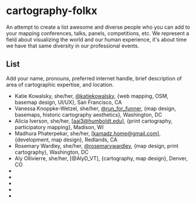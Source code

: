 # cartography-folkx
An attempt to create a list awesome and diverse people who you can add to your mapping conferences, talks, panels, competitions, etc. We represent a field about visualizing the world and our human experience, it's about time we have that same diversity in our professional events.

## List 
Add your name, pronouns, preferred internet handle, brief description of area of cartographic expertise, and location.

- Katie Kowalsky, she/her, [@katiekowalsky](https://twitter.com/katiekowalsky), {web mapping, OSM, basemap design, UI/UX}, San Francisco, CA
- Vanessa Knoppke-Wetzel, she/her, [@run_for_funner](https://twitter.com/run_for_funner), {map design, basemaps, historic cartography aesthetics}, Washington, DC
- Alicia Iverson, she/her, [aai3@humboldt.edu], {print cartography, participatory mapping}, Madison, WI
- Madhura Phaterpekar, she/her, [kamadz.home@gmail.com], {development, map design}, Redlands, CA
- Rosemary Wardley, she/her, [@rosemarywardley](https://twitter.com/RosemaryWardley), {map design, print cartography}, Washington, DC
- Aly Ollivierre, she/her, [@AlyD_VT], {cartography, map design}, Denver, CO
- 
- 
- 
- 
- 

